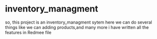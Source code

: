 # inventory_managment
so, this project is an inventory_managment sytem here we can do several things like we can adding products,and many more i have written all the features  in Redmee file 

<!--# Django Inventory Management System

A Django-based inventory management system that allows users to manage products, suppliers, and stock transactions with a user-friendly interface.

## Features

- Manage suppliers, products, and stock transactions
- CRUD operations for products
- Stock receive and issue functionality
- Transaction history for each product
- User-friendly interface with Bootstrap

## Installation

1. **Clone the repository**:
   ```bash
   git clone https://github.com/yourusername/inventory_management.git
   cd inventory_management-
   
   <h1> Create a virtual environment (optional but recommended): </h1>
   
   
   ->
